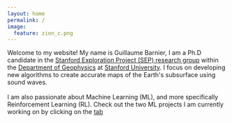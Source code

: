 ```yaml
---
layout: home
permalink: /
image:
  feature: zion_c.png
---
```

<body>
<p>
Welcome to my website! My name is Guillaume Barnier, I am a Ph.D candidate in the <a href="https://sep.sites.stanford.edu">Stanford Exploration Project (SEP) research group</a> within the <a href="https://earth.stanford.edu/geophysics"> Department of Geophysics</a> at <a href="https://www.stanford.edu">Stanford University</a>. I focus on developing new algorithms to create accurate maps of the Earth's subsurface using sound waves.
<br>
<br>
I am also passionate about Machine Learning (ML), and more specifically Reinforcement Learning (RL). Check out the two ML projects I am currently working on by clicking on the <a href="https://gbarnier.github.io/ml_projects/">tab</a> 
<br>
<br>
</p>
</body>
